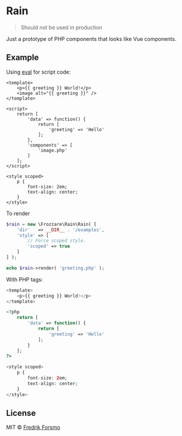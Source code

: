 # Rain

> Should not be used in production

Just a prototype of PHP components that looks like Vue components.

## Example

Using [eval](https://secure.php.net/manual/en/function.eval.php) for script code:

```vue
<template>
    <p>{{ greeting }} World!</p>
    <image alt="{{ greeting }}" />
</template>

<script>
    return [
        'data' => function() {
            return [
                'greeting' => 'Hello'
            ];
        },
        'components' => [
            'image.php'
        ]
    ];
</script>

<style scoped>
    p {
        font-size: 2em;
        text-align: center;
    }
</style>
```

To render

```php
$rain = new \Frozzare\Rain\Rain( [
    'dir'   => __DIR__ . '/examples',
    'style' => [
        // Force scoped style.
        'scoped' => true
    ]
] );

echo $rain->render( 'greeting.php' );
```

With PHP tags:

```php
<template>
    <p>{{ greeting }} World!</p>
</template>

<?php
    return [
        'data' => function() {
            return [
                'greeting' => 'Hello'
            ];
        }
    ];
?>

<style scoped>
    p {
        font-size: 2em;
        text-align: center;
    }
</style>
```

## License

MIT © [Fredrik Forsmo](https://github.com/frozzare)